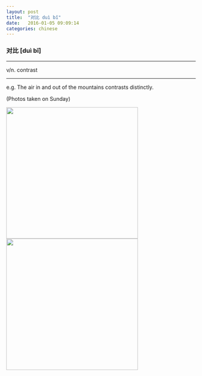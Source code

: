 ```yaml
---
layout: post
title:  "对比 duì bǐ"
date:   2016-01-05 09:09:14
categories: chinese
---
```

### 对比 [duì bǐ]
-----------

v/n. contrast

-----------

e.g. The air in and out of the mountains contrasts distinctly.

(Photos taken on Sunday)


<img width='350' src="/wombats-learning/images/duibi_1.jpg"/>
<img width='350' src="/wombats-learning/images/duibi_2.jpg"/>
